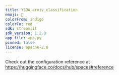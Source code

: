 ```yaml
---
title: YSDA_arxiv_classification
emoji: 🐠
colorFrom: indigo
colorTo: red
sdk: streamlit
sdk_version: 1.2.0
app_file: app.py
pinned: false
license: apache-2.0
---
```


Check out the configuration reference at https://huggingface.co/docs/hub/spaces#reference
